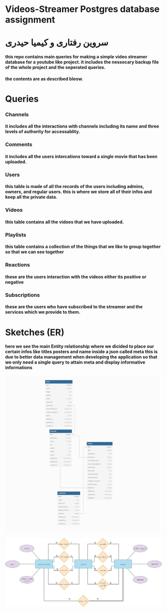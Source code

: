 # Videos-Streamer Postgres database assignment

# سروین رفتاری و کیمیا حیدری

#### this repo contains main queries for making a simple video streamer database for a youtube like project. it includes the nessecary backup file of the whole project and the seperated queries.

#### the contents are as described bleow.

# Queries

### Channels

####  it includes all the interactions with channels including its name and three levels of authority for accessablity.

### Comments

#### it includes all the users intercations toward a single movie that has been uploaded.

### Users

#### this table is made of all the records of the users including admins, owners, and regular users. this is where we store all of their infos and keep all the private data.

### Videos

#### this table contains all the vidoes that we have uploaded.

### Playlists

#### this table contains a collection of the things that we like to group together so that we can see together

### Reactions 

#### these are the users interaction with the videos either its positive or negative

### Subscriptions

#### these are the users who have subscribed to the streamer and the services which we provide to them.


# Sketches (ER)

#### here we see the main Entity relationship where we dicided to place our certain infos like titles posters and name inside a json called meta this is due to better data management when developing the application so that we only need a single query to attain meta and display informative informations

![Alt text](Sketches/er.png)

![Alt text](Sketches/er2.jpg)
